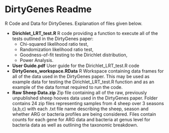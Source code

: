 # DirtyGenes Readme

R Code and Data for DirtyGenes. Explanation of files given below.

* **Dirichlet_LRT_test.R** R code providing a function to execute all of the tests outlined in the DirtyGenes paper: 
  * Chi-squared likelihood ratio test,
  * Randomization likelihood ratio test,
  * Goodness-of-fit testing to the Dirichlet distribution,
  * Power Analysis.  
* **User Guide.pdf** User guide for the Dirichlet_LRT_test.R code
* **DirtyGenes_workspace.RData** R Workspace containing data frames for all of the data used in the DirtyGenes paper. This may be used as example data for testing the Dirichlet_LRT_test.R function and as an example of the data format required to run the code.
* **Raw Sheep Data.zip** Zip file containing all of the raw, previously unpublished sheep hooves data used in the DirtyGenes paper. Folder contains 24 zip files representing samples from 4 sheep over 3 seasons (a,b,c) with each .txt file name describing the sheep, season and whether ARG or bacteria profiles are being considered. Files contain counts for each gene for ARG data and bacteria at genus level for bacteria data as well as outlining the taxonomic breakdown.


